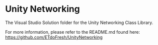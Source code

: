 # Unity Networking
The Visual Studio Solution folder for the Unity Networking Class Library.

For more information, please refer to the README.md found here:  
https://github.com/ETdoFresh/UnityNetworking